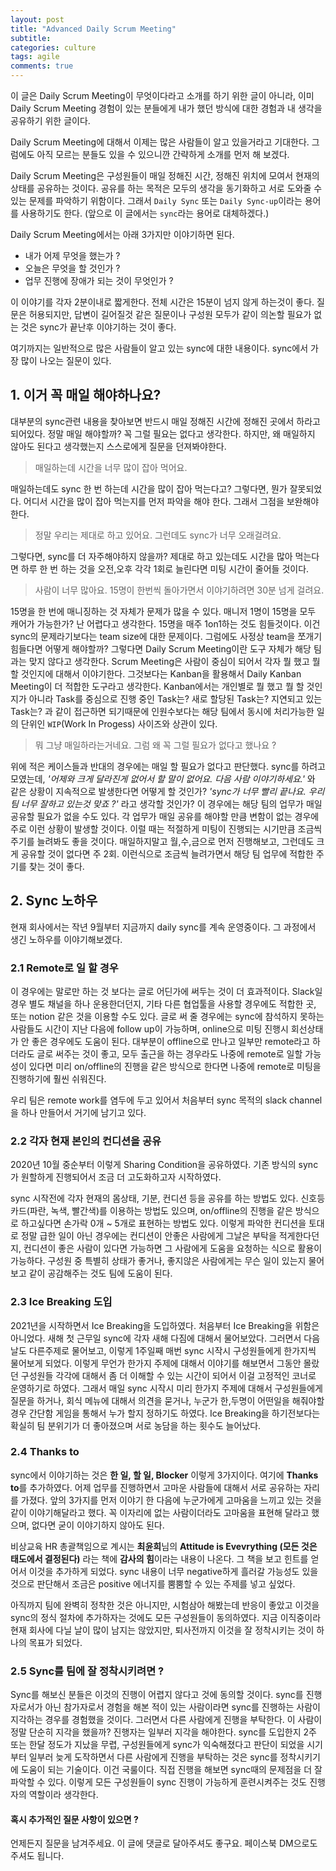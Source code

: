 ```yaml
---
layout: post
title: "Advanced Daily Scrum Meeting"
subtitle:  
categories: culture
tags: agile
comments: true
---
```


이 글은 Daily Scrum Meeting이 무엇이다라고 소개를 하기 위한 글이 아니라, 이미 Daily Scrum Meeting 경험이 있는 분들에게 내가 했던 방식에 대한 경험과 내 생각을 공유하기 위한 글이다.


Daily Scrum Meeting에 대해서 이제는 많은 사람들이 알고 있을거라고 기대한다. 그럼에도 아직 모르는 분들도 있을 수 있으니깐 간략하게 소개를 먼저 해 보겠다.

Daily Scrum Meeting은 구성원들이 매일 정해진 시간, 정해진 위치에 모여서 현재의 상태를 공유하는 것이다. 공유를 하는 목적은 모두의 생각을 동기화하고 서로 도와줄 수 있는 문제를 파악하기 위함이다. 그래서 `Daily Sync` 또는 `Daily Sync-up`이라는 용어를 사용하기도 한다. (앞으로 이 글에서는 `sync`라는 용어로 대체하겠다.)

Daily Scrum Meeting에서는 아래 3가지만 이야기하면 된다.
- 내가 어제 무엇을 했는가 ?
- 오늘은 무엇을 할 것인가 ?
- 업무 진행에 장애가 되는 것이 무엇인가 ?

이 이야기를 각자 2분이내로 짧게한다. 전체 시간은 15분이 넘지 않게 하는것이 좋다. 질문은 허용되지만, 답변이 길어질것 같은 질문이나 구성원 모두가 같이 의논할 필요가 없는 것은 sync가 끝난후 이야기하는 것이 좋다.

여기까지는 일반적으로 많은 사람들이 알고 있는 sync에 대한 내용이다. sync에서 가장 많이 나오는 질문이 있다.

## 1. 이거 꼭 매일 해야하나요?

대부분의 sync관련 내용을 찾아보면 반드시 매일 정해진 시간에 정해진 곳에서 하라고 되어있다. 정말 매일 해야할까? 꼭 그럴 필요는 없다고 생각한다. 하지만, 왜 매일하지 않아도 된다고 생각했는지 스스로에게 질문을 던져봐야한다.

> 매일하는데 시간을 너무 많이 잡아 먹어요.

매일하는데도 sync 한 번 하는데 시간을 많이 잡아 먹는다고? 그렇다면, 뭔가 잘못되었다. 어디서 시간을 많이 잡아 먹는지를 먼저 파악을 해야 한다. 그래서 그점을 보완해야 한다. 

> 정말 우리는 제대로 하고 있어요. 그런데도 sync가 너무 오래걸려요.

그렇다면, sync를 더 자주해야하지 않을까? 제대로 하고 있는데도 시간을 많아 먹는다면 하루 한 번 하는 것을 오전,오후 각각 1회로 늘린다면 미팅 시간이 줄어들 것이다.


> 사람이 너무 많아요. 15명이 한번씩 돌아가면서 이야기하려면 30분 넘게 걸려요.

15명을 한 번에 매니징하는 것 자체가 문제가 많을 수 있다. 매니저 1명이 15명을 모두 캐어가 가능한가? 난 어렵다고 생각한다. 15명을 매주 1on1하는 것도 힘들것이다. 이건 sync의 문제라기보다는 team size에 대한 문제이다. 그럼에도 사정상 team을 쪼개기 힘들다면 어떻게 해야할까? 그렇다면 Daily Scrum Meeting이란 도구 자체가 해당 팀과는 맞지 않다고 생각한다. Scrum Meeting은 사람이 중심이 되어서 각자 뭘 했고 뭘 할 것인지에 대해서 이야기한다. 그것보다는 Kanban을 활용해서 Daily Kanban Meeting이 더 적합한 도구라고 생각한다. Kanban에서는 개인별로 뭘 했고 뭘 할 것인지가 아니라 Task를 중심으로 진행 중인 Task는? 새로 할당된 Task는? 지연되고 있는 Task는? 과 같이 접근하면 되기때문에 인원수보다는 해당 팀에서 동시에 처리가능한 일의 단위인 `WIP`(Work In Progess) 사이즈와 상관이 있다.

> 뭐 그냥 매일하라는거네요. 그럼 왜 꼭 그럴 필요가 없다고 했나요 ?

위에 적은 케이스들과 반대의 경우에는 매일 할 필요가 없다고 판단했다. sync를 하려고 모였는데, *'어제와 크게 달라진게 없어서 할 말이 없어요. 다음 사람 이야기하세요.'* 와 같은 상황이 지속적으로 발생한다면 어떻게 할 것인가? *'sync가 너무 빨리 끝나요. 우리 팀 너무 잘하고 있는것 맞죠 ?'* 라고 생각할 것인가? 이 경우에는 해당 팀의 업무가 매일 공유할 필요가 없을 수도 있다. 각 업무가 매일 공유를 해야할 만큼 변함이 없는 경우에 주로 이런 상황이 발생할 것이다. 이럴 때는 적절하게 미팅이 진행되는 시기만큼 조금씩 주기를 늘려봐도 좋을 것이다. 매일하지말고 월,수,금으로 먼저 진행해보고, 그런데도 크게 공유할 것이 없다면 주 2회. 이런식으로 조금씩 늘려가면서 해당 팀 업무에 적합한 주기를 찾는 것이 좋다.

## 2. Sync 노하우

현재 회사에서는 작년 9월부터 지금까지 daily sync를 계속 운영중이다. 그 과정에서 생긴 노하우를 이야기해보겠다.

### 2.1 Remote로 일 할 경우

이 경우에는 말로만 하는 것 보다는 글로 어딘가에 써두는 것이 더 효과적이다. Slack일 경우 별도 채널을 하나 운용한더던지, 기타 다른 협업툴을 사용할 경우에도 적합한 곳, 또는 notion 같은 것을 이용할 수도 있다. 글로 써 줄 경우에는 sync에 참석하지 못하는 사람들도 시간이 지난 다음에 follow up이 가능하며, online으로 미팅 진행시 회선상태가 안 좋은 경우에도 도움이 된다. 대부분이 offline으로 만나고 일부만 remote라고 하더라도 글로 써주는 것이 좋고, 모두 출근을 하는 경우라도 나중에 remote로 일할 가능성이 있다면 미리 on/offline의 진행을 같은 방식으로 한다면 나중에 remote로 미팅을 진행하기에 훨씬 쉬워진다.

우리 팀은 remote work를 염두에 두고 있어서 처음부터 sync 목적의 slack channel을 하나 만들어서 거기에 남기고 있다.

### 2.2 각자 현재 본인의 컨디션을 공유

2020년 10월 중순부터 이렇게 Sharing Condition을 공유하였다. 기존 방식의 sync가 원할하게 진행되어서 조금 더 고도화하고자 시작하였다.

sync 시작전에 각자 현재의 몸상태, 기분, 컨디션 등을 공유를 하는 방법도 있다. 신호등카드(파란, 녹색, 빨간색)를 이용하는 방법도 있으며, on/offline의 진행을 같은 방식으로 하고싶다면 손가락 0개 ~ 5개로 표현하는 방법도 있다. 이렇게 파악한 컨디션을 토대로 정말 급한 일이 아닌 경우에는 컨디션이 안좋은 사람에게 그날은 부탁을 적게한다던지, 컨디션이 좋은 사람이 있다면 가능하면 그 사람에게 도움을 요청하는 식으로 활용이 가능하다. 구성원 중 특별히 상태가 좋거나, 좋지않은 사람에게는 무슨 일이 있는지 물어보고 같이 공감해주는 것도 팀에 도움이 된다.

### 2.3 Ice Breaking 도입

2021년을 시작하면서 Ice Breaking을 도입하였다. 처음부터 Ice Breaking을 위함은 아니었다. 새해 첫 근무일 sync에 각자 새해 다짐에 대해서 물어보았다. 그러면서 다음날도 다른주제로 물어보고, 이렇게 1주일째 매번 sync 시작시 구성원들에게 한가지씩 물어보게 되었다. 이렇게 무언가 한가지 주제에 대해서 이야기를 해보면서 그동안 몰랐던 구성원들 각각에 대해서 좀 더 이해할 수 있는 시간이 되어서 이걸 고정적인 코너로 운영하기로 하였다. 그래서 매일 sync 시작시 미리 한가지 주제에 대해서 구성원들에게 질문을 하거나, 회식 메뉴에 대해서 의견을 묻거나, 누군가 한,두명이 어떤일을 해줘야할 경우 간단함 게임을 통해서 누가 할지 정하기도 하였다. Ice Breaking을 하기전보다는 확실히 팀 분위기가 더 좋아졌으며 서로 농담을 하는 횟수도 늘어났다.

### 2.4 Thanks to

sync에서 이야기하는 것은 **한 일, 할 일, Blocker** 이렇게 3가지이다. 여기에 **Thanks to**를 추가하였다. 어제 업무를 진행하면서 고마운 사람들에 대해서 서로 공유하는 자리를 가졌다. 앞의 3가지를 먼저 이야기 한 다음에 누군가에게 고마움을 느끼고 있는 것을 같이 이야기해달라고 했다. 꼭 이자리에 없는 사람이더라도 고마움을 표현해 달라고 했으며, 없다면 굳이 이야기하지 않아도 된다.


비상교육 HR 총괄책임으로 계시는 **최윤희**님의 **Attitude is Evevrything (모든 것은 태도에서 결정된다)** 라는 책에 **감사의 힘**이라는 내용이 나온다. 그 책을 보고 힌트를 얻어서 이것을 추가하게 되었다. sync 내용이 너무 negative하게 흘러갈 가능성도 있을 것으로 판단해서 조금은 positive 에너지를 뿜뿜할 수 있는 주제를 넣고 싶었다.


 아직까지 팀에 완벽히 정착한 것은 아니지만, 시험삼아 해봤는데 반응이 좋았고 이것을 sync의 정식 절차에 추가하자는 것에도 모든 구성원들이 동의하였다. 지금 이직중이라 현재 회사에 다닐 날이 많이 남지는 않았지만, 퇴사전까지 이것을 잘 정착시키는 것이 하나의 목표가 되었다.

### 2.5 Sync를 팀에 잘 정착시키려면 ?

Sync를 해보신 분들은 이것의 진행이 어렵지 않다고 것에 동의할 것이다. sync를 진행자로서가 아닌 참가자로서 경험을 해본 적이 있는 사람이라면 sync를 진행하는 사람이 지각하는 경우를 경험했을 것이다. 그러면서 다른 사람에게 진행을 부탁한다. 이 사람이 정말 단순히 지각을 했을까? 진행자는 일부러 지각을 해야한다. sync를 도입한지 2주 또는 한달 정도가 지났을 무렵, 구성원들에게 sync가 익숙해졌다고 판단이 되었을 시기부터 일부러 늦게 도작하면서 다른 사람에게 진행을 부탁하는 것은 sync를 정착시키기에 도움이 되는 기술이다. 이건 국룰이다. 직접 진행을 해보면 sync때의 문제점을 더 잘 파악할 수 있다. 이렇게 모든 구성원들이 sync 진행이 가능하게 훈련시켜주는 것도 진행자의 역할이라 생각한다.

#### 혹시 추가적인 질문 사항이 있으면 ?

언제든지 질문을 남겨주세요. 이 글에 댓글로 달아주셔도 좋구요. 페이스북 DM으로도 주셔도 됩니다.
